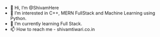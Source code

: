 - 👋 Hi, I’m @ShivamHere
- 👀 I’m interested in C++, MERN FullStack and Machine Learning using Python.
- 🌱 I’m currently learning Full Stack.
- 📫 How to reach me - shivamtiwari.co.in

<!---
ShivamHere/ShivamHere is a ✨ special ✨ repository because its `README.md` (this file) appears on your GitHub profile.
You can click the Preview link to take a look at your changes.
--->
